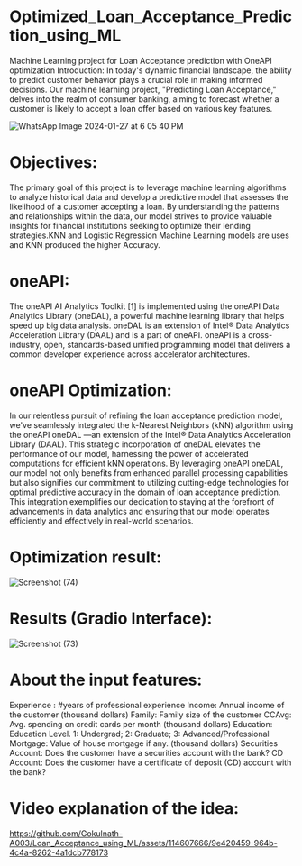 # Optimized_Loan_Acceptance_Prediction_using_ML
Machine Learning project for Loan Acceptance prediction with OneAPI optimization
Introduction:
In today's dynamic financial landscape, the ability to predict customer behavior plays a crucial role in making informed decisions. Our machine learning project, "Predicting Loan Acceptance," delves into the realm of consumer banking, aiming to forecast whether a customer is likely to accept a loan offer based on various key features. 


![WhatsApp Image 2024-01-27 at 6 05 40 PM](https://github.com/Gokulnath-A003/Loan_Acceptance_using_ML/assets/114607666/245e3995-a45f-4a6a-8c11-cbcd20193a79)

# Objectives:

  The primary goal of this project is to leverage machine learning algorithms to analyze historical data and develop a predictive model that assesses the likelihood of a customer accepting a loan. By understanding the patterns and relationships within the data, our model strives to provide valuable insights for financial institutions seeking to optimize their lending strategies.KNN and Logistic Regression Machine Learning models are uses and KNN produced the higher Accuracy.
  
# **oneAPI:**

  The oneAPI AI Analytics Toolkit [1] is implemented using the oneAPI Data Analytics Library (oneDAL), a powerful machine learning library that helps speed up big data analysis. oneDAL is an extension of Intel® Data Analytics Acceleration Library (DAAL) and is a part of oneAPI. oneAPI is a cross-industry, open, standards-based unified programming model that delivers a common developer experience across accelerator architectures.
  
# **oneAPI Optimization:**

  In our relentless pursuit of refining the loan acceptance prediction model, we've seamlessly integrated the k-Nearest Neighbors (kNN) algorithm using the oneAPI oneDAL —an extension of the Intel® Data Analytics Acceleration Library (DAAL). This strategic incorporation of oneDAL elevates the performance of our model, harnessing the power of accelerated computations for efficient kNN operations. By leveraging oneAPI oneDAL, our model not only benefits from enhanced parallel processing capabilities but also signifies our commitment to utilizing cutting-edge technologies for optimal predictive accuracy in the domain of loan acceptance prediction. This integration exemplifies our dedication to staying at the forefront of advancements in data analytics and ensuring that our model operates efficiently and effectively in real-world scenarios.
  
# **Optimization result:**

![Screenshot (74)](https://github.com/Gokulnath-A003/Loan_Acceptance_using_ML/assets/114607666/dbfa7326-9955-4f29-9ab4-4c5aca9fc51b)

# **Results (Gradio Interface):**

![Screenshot (73)](https://github.com/Gokulnath-A003/Loan_Acceptance_using_ML/assets/114607666/b0bd4689-0023-4875-aad8-3d0ee43b6841)

# **About the input features:**

Experience : #years of professional experience
Income: Annual income of the customer (thousand dollars)
Family: Family size of the customer
CCAvg: Avg. spending on credit cards per month (thousand dollars)
Education: Education Level. 1: Undergrad; 2: Graduate; 3: Advanced/Professional
Mortgage: Value of house mortgage if any. (thousand dollars)
Securities Account: Does the customer have a securities account with the bank?
CD Account: Does the customer have a certificate of deposit (CD) account with the bank?

# **Video explanation of the idea:**


https://github.com/Gokulnath-A003/Loan_Acceptance_using_ML/assets/114607666/9e420459-964b-4c4a-8262-4a1dcb778173


